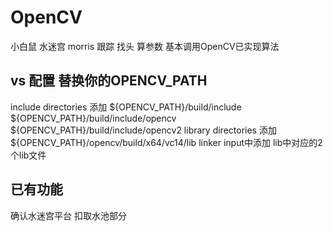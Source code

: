 # OpenCV
小白鼠 水迷宫 morris 跟踪 找头 算参数
基本调用OpenCV已实现算法

## vs 配置 替换你的OPENCV_PATH
include directories 添加 ${OPENCV_PATH}/build/include ${OPENCV_PATH}/build/include/opencv ${OPENCV_PATH}/build/include/opencv2
library directories 添加 ${OPENCV_PATH}/opencv/build/x64/vc14/lib
linker input中添加 lib中对应的2个lib文件

## 已有功能
确认水迷宫平台
扣取水池部分


